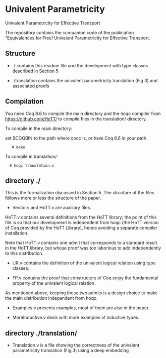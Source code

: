 # Univalent Parametricity 
Univalent Parametricity for Effective Transport

The repository contains the companion code of the publication
"Equivalences for Free!
Univalent Parametricity for Effective Transport.

## Structure

- ./
  contains this readme file and the development with type classes described in Section 5

- ./translation
   contains the univalent parametricity translation (Fig 3) and associated proofs 

## Compilation

You need Coq 8.6 to compile the main directory 
and the hoqc compiler from https://github.com/HoTT/ to compile
files in the translation/ directory. 

To compile in the main directory:

   set $COQBIN to the path where coqc is, or have Coq 8.6 in your path.

```
   # make
```

To compile in translation/:

```
  # hoqc translation.v
```
  
## directory ./

This is the formalization discussed in Section 5. 
The structure of the files follows more or less the structure of the paper.

* Vector.v and HoTT.v are auxiliary files. 

HoTT.v contains several definitions from the HoTT library; the point of this file is so that our development is independent from hoqc (the HoTT version of Coq provided by the HoTT Library), hence avoiding a separate compiler installation.

Note that HoTT.v contains one admit that corresponds to a standard result in the HoTT library, but whose proof was too laborious to add independently to this distribution.

* UR.v contains the definition of the univalent logical relation using type classes.

* FP.v contains the proof that constructors of Coq enjoy the fundamental property of the univalent logical relation.

As mentioned above, keeping these two admits is a design choice to make the main distribution independent from hoqc.

* Examples.v presents examples, most of them are also in the paper.

* MoreInductive.v deals with more examples of inductive types.


## directory ./translation/

* Translation.v is a file showing the correctness of the univalent parametricity translation (Fig 3) using a deep embedding
